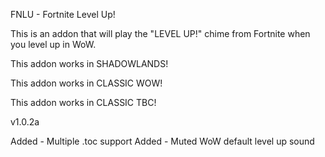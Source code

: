 
FNLU - Fortnite Level Up!


This is an addon that will play the "LEVEL UP!" chime from Fortnite when you level up in WoW.


This addon works in SHADOWLANDS!

This addon works in CLASSIC WOW!

This addon works in CLASSIC TBC!


v1.0.2a

Added - Multiple .toc support
Added - Muted WoW default level up sound
